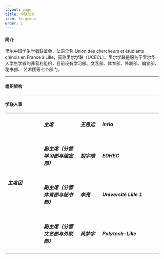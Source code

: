 ```yaml
---
layout: page
title: 学联简介
icon: fa-group
order: 2
---
```

<h4>简介</h4>

里尔中国学生学者联谊会，法语全称 Union des chercheurs et étudiants chinois en France à Lille，简称里尔学联（UCECL）。里尔学联是服务于里尔华人学生学者的非营利组织，目前设有学习部、文艺部、体育部、外联部、编宣部、秘书部、
艺术团等七个部门。

<hr>

<h4>组织架构</h4>

<hr>

<h4>学联人事</h4>

<table border="0" width="589" cellspacing="0" cellpadding="0">
<tbody>
<tr>
<td rowspan="9" width="146" height="217">
<h5>主席团</h5>
</td>
<td width="140">
<h5>主席</h5>
</td>
<td width="77">
<h5>王思远</h5>
</td>
<td width="226">
<h5>Inria</h5>
</td>
</tr>
<tr>
<td height="24">
<h5>副主席（分管学习部与编宣部）</h5>
</td>
<td>
<h5>胡宇晴</h5>
</td>
<td>
<h5>EDHEC</h5>
</td>
</tr>
<tr>
<td height="24">
<h5>副主席（分管体育部与秘书部）</h5>
</td>
<td>
<h5>李亮</h5>
</td>
<td>
<h5>Université Lille 1</h5>
</td>
</tr>
<tr>
<td height="24">
<h5>副主席（分管文艺部与外联部）</h5>
</td>
<td>
<h5>芮梦宇</h5>
</td>
<td>
<h5>Polytech-Lille</h5>
</td>
</tr>
